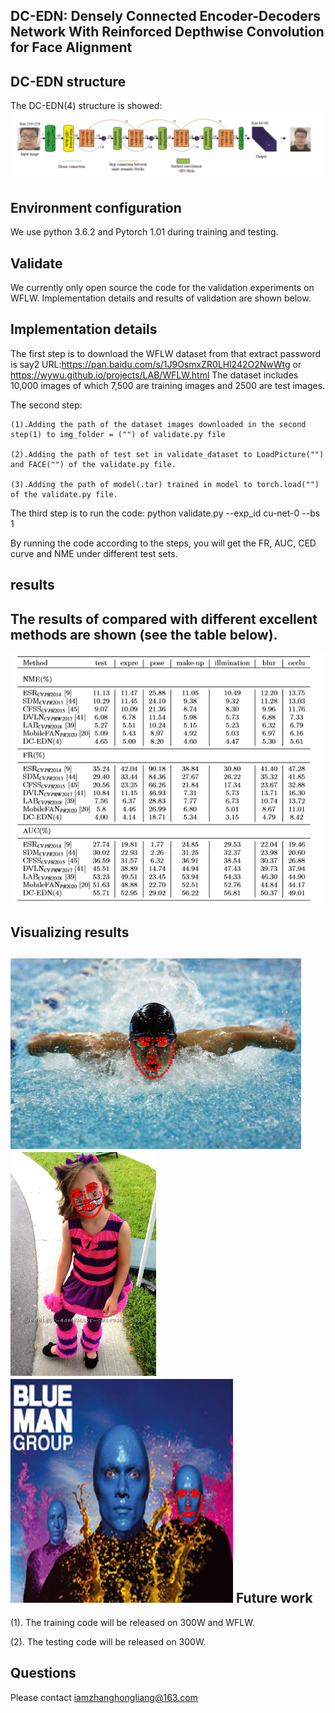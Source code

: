 DC-EDN: Densely Connected Encoder-Decoders Network With Reinforced Depthwise Convolution for Face Alignment
-------------- 
DC-EDN structure  
--------------------
The DC-EDN(4) structure is showed: 
![](https://github.com/iam-zhanghongliang/DC-EDN/blob/master/picture/structure.png)

 
Environment configuration
---------------------
We use python 3.6.2 and Pytorch 1.01 during training and testing.


Validate
--------------------------
We currently only open source the code for the validation experiments on WFLW. Implementation details and results of validation are shown below.

Implementation details
------------------------
The first step is to download the WFLW dataset from that extract password is say2 URL:https://pan.baidu.com/s/1J9OsmxZR0LHl242O2NwWtg or  https://wywu.github.io/projects/LAB/WFLW.html The dataset includes 10,000 images of which 7,500 are training images and 2500 are test images.

The second step:

    (1).Adding the path of the dataset images downloaded in the second step(1) to img_folder = ("") of validate.py file 

    (2).Adding the path of test set in validate_dataset to LoadPicture("") and FACE("") of the validate.py file.

    (3).Adding the path of model(.tar) trained in model to torch.load("") of the validate.py file.

The third step is to run the code: python validate.py --exp_id cu-net-0  --bs 1

By running the code according to the steps, you will get the FR, AUC, CED curve and NME under different test sets.

results
-----------------
The results of compared with different excellent methods are shown (see the table below).
-----------------------------------------------------------------------------------------
![](https://github.com/iam-zhanghongliang/DC-EDN/blob/master/picture/result.png)

Visualizing results  
----------------------------
  !['The_new_block'](https://github.com/iam-zhanghongliang/DC-EDN/blob/master/picture/occlu1.png)!['The_new_block'](https://github.com/iam-zhanghongliang/DC-EDN/blob/master/picture/makeup1.png)!['The_new_block'](https://github.com/iam-zhanghongliang/DC-EDN/blob/master/picture/makeup2.png)
Future work
 ----------------
(1). The training code will be released on 300W and WFLW.

(2). The testing code will be released on 300W.
  
 Questions
 -------------
 Please contact iamzhanghongliang@163.com
